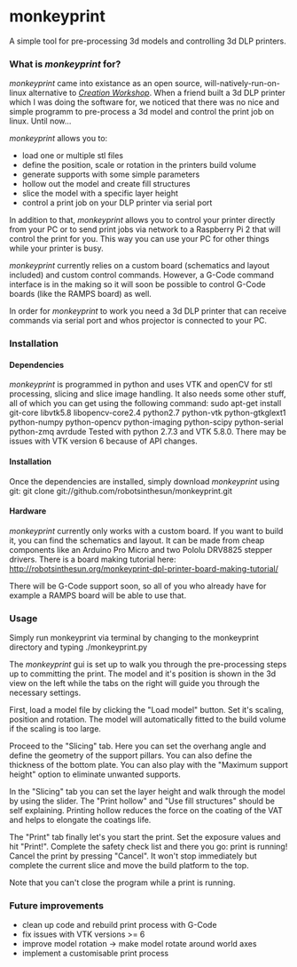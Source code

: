 # monkeyprint
A simple tool for pre-processing 3d models and controlling 3d DLP printers.

### What is *monkeyprint* for?
*monkeyprint* came into existance as an open source, will-natively-run-on-linux alternative to [*Creation Workshop*](http://www.envisionlabs.net/home.html).
When a friend built a 3d DLP printer which I was doing the software for, we noticed that there was no nice and simple programm to pre-process a 3d model and control the print job on linux.
Until now...

*monkeyprint* allows you to:
* load one or multiple stl files
* define the position, scale or rotation in the printers build volume
* generate supports with some simple parameters
* hollow out the model and create fill structures
* slice the model with a specific layer height
* control a print job on your DLP printer via serial port

In addition to that, *monkeyprint* allows you to control your printer directly from your PC or to send print jobs via network to a Raspberry Pi 2 that will control the print for you.
This way you can use your PC for other things while your printer is busy.

*monkeyprint* currently relies on a custom board (schematics and layout included) and custom control commands. However, a G-Code command interface is in the making so it will soon be possible to control G-Code boards (like the RAMPS board) as well.

In order for *monkeyprint* to work you need a 3d DLP printer that can receive commands via serial port and whos projector is connected to your PC.

### Installation
#### Dependencies
*monkeyprint* is programmed in python and uses VTK and openCV for stl processing, slicing and slice image handling. It also needs some other stuff, all of which you can get using the following command:
sudo apt-get install git-core libvtk5.8 libopencv-core2.4 python2.7 python-vtk python-gtkglext1 python-numpy python-opencv python-imaging python-scipy python-serial python-zmq avrdude
Tested with python 2.7.3 and VTK 5.8.0. There may be issues with VTK version 6 because of API changes.

#### Installation
Once the dependencies are installed, simply download *monkeyprint* using git:
git clone git://github.com/robotsinthesun/monkeyprint.git

#### Hardware
*monkeyprint* currently only works with a custom board. If you want to build it, you can find the schematics and layout.
It can be made from cheap components like an Arduino Pro Micro and two Pololu DRV8825 stepper drivers.
There is a board making tutorial here: http://robotsinthesun.org/monkeyprint-dpl-printer-board-making-tutorial/

There will be G-Code support soon, so all of you who already have for example a RAMPS board will be able to use that.

### Usage
Simply run monkeyprint via terminal by changing to the monkeyprint directory and typing ./monkeyprint.py

The *monkeyprint* gui is set up to walk you through the pre-processing steps up to committing the print.
The model and it's position is shown in the 3d view on the left while the tabs on the right will guide you through the necessary settings.

First, load a model file by clicking the "Load model" button. Set it's scaling, position and rotation.
The model will automatically fitted to the build volume if the scaling is too large.

Proceed to the "Slicing" tab. Here you can set the overhang angle and define the geometry of the support pillars. You can also define the thickness of the bottom plate.
You can also play with the "Maximum support height" option to eliminate unwanted supports.

In the "Slicing" tab you can set the layer height and walk through the model by using the slider.
The "Print hollow" and "Use fill structures" should be self explaining. Printing hollow reduces the force on the coating of the VAT and helps to elongate the coatings life.

The "Print" tab finally let's you start the print.
Set the exposure values and hit "Print!". Complete the safety check list and there you go: print is running!
Cancel the print by pressing "Cancel". It won't stop immediately but complete the current slice and move the build platform to the top.

Note that you can't close the program while a print is running.

### Future improvements
* clean up code and rebuild print process with G-Code
* fix issues with VTK versions >= 6
* improve model rotation -> make model rotate around world axes
* implement a customisable print process
